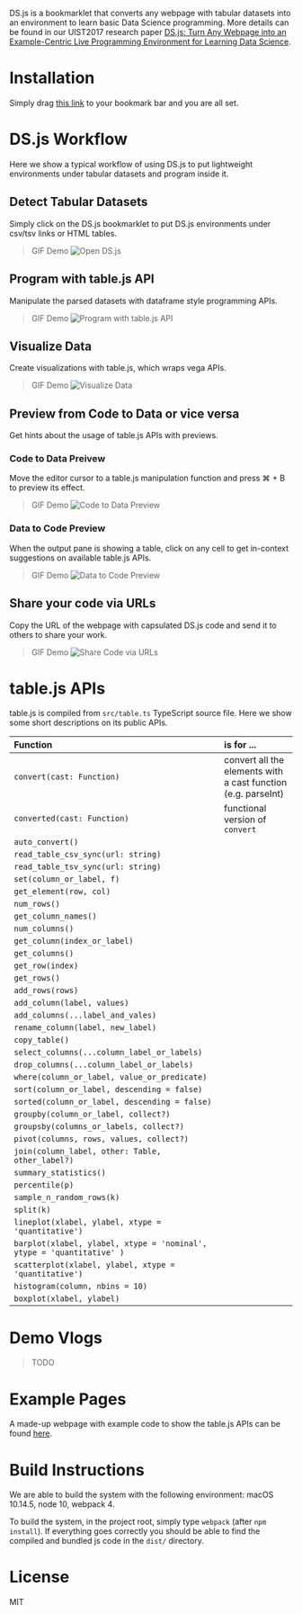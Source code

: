 
<!-- **Note: DS.js source code is still on its research prototype status (spaghetti-like code). Cleaning and documentation is on the way. Please contact the authors if you feel confused about any part of it.**

# DS.js Release TODOs
- [ ] Core code cleaning
- [ ] Loader code cleaning
- [ ] Example testing
- [ ] Compiled ds.js bookmarklet hosting
- [ ] Improved readme with API document
- [ ] Paper link -->

DS.js is a bookmarklet that converts any webpage with tabular datasets into an environment to learn basic Data Science programming. More details can be found in our UIST2017 research paper [DS.js: Turn Any Webpage into an Example-Centric Live
Programming Environment for Learning Data Science](http://www.pgbovine.net/publications/DSjs-turn-any-webpage-into-data-science-IDE_UIST-2017.pdf).

# Installation
Simply drag <a href="javascript: (    function() {        function js_load(url, cb) {            console.log(`loading ${url}`);            var js = document.createElement('script');            js.src = url;            if (cb) {                js.onload = cb;            }            document.body.appendChild(js);        }        function css_load(url, cb) {            var css = document.createElement('link');            css.setAttribute('href', url);            css.setAttribute('rel', 'stylesheet');            css.onload = cb;            document.head.appendChild(css);        }        sg_js_load = () => js_load('https://www.bearzx.com/ds.js/out/selectorgadget_combined.js');        sg_css_load = () => css_load('https://www.bearzx.com/ds.js/out/selectorgadget_combined.css', sg_js_load);        bundle_js_load = () => js_load('https://www.bearzx.com/ds.js/dist/bundle.js', sg_css_load);        bundle_css_load = () => css_load('https://www.bearzx.com/ds.js/out/ds.js.css', bundle_js_load);        vge_load = () => js_load('https://cdn.jsdelivr.net/npm/vega-embed@4', bundle_css_load);        vgl_load = () => js_load('https://cdn.jsdelivr.net/npm/vega-lite@3', vge_load);        vega_load = () => js_load('https://cdn.jsdelivr.net/npm/vega@5', vgl_load);        d3csv_load = () => js_load('https://d3js.org/d3-dsv.v1.min.js', vega_load);        d3_load = () => js_load('https://d3js.org/d3.v3.min.js', d3csv_load);        js_load('https://cdnjs.cloudflare.com/ajax/libs/ace/1.2.6/ace.js', d3_load);    }());">this link</a> to your bookmark bar and you are all set.

# DS.js Workflow

Here we show a typical workflow of using DS.js to put lightweight environments under tabular datasets and program inside it.

## Detect Tabular Datasets
Simply click on the DS.js bookmarklet to put DS.js environments under csv/tsv links or HTML tables.
> GIF Demo
![Open DS.js](imgs/open-dsjs.gif)

## Program with table.js API
Manipulate the parsed datasets with dataframe style programming APIs.
> GIF Demo
![Program with table.js API](imgs/program-tablejs.gif)

## Visualize Data
Create visualizations with table.js, which wraps vega APIs.
> GIF Demo
![Visualize Data](imgs/visualize-data.gif)

## Preview from Code to Data or vice versa
Get hints about the usage of table.js APIs with previews.

### Code to Data Preivew
Move the editor cursor to a table.js manipulation function and press <span class="shortcut">&#8984; + B</span> to preview its effect.
> GIF Demo
![Code to Data Preview](imgs/c2d-preview.gif)

### Data to Code Preview
When the output pane is showing a table, click on any cell to get in-context suggestions on available table.js APIs.
> GIF Demo
![Data to Code Preview](imgs/d2c-preview.gif)

## Share your code via URLs
Copy the URL of the webpage with capsulated DS.js code and send it to others to share your work.
> GIF Demo
![Share Code via URLs](imgs/share-code.gif)

# table.js APIs
<!-- specify argument type indicators? -->
table.js is compiled from `src/table.ts` TypeScript source file. Here we show some short descriptions on its public APIs.

| Function | is for ... |
| :------------- | :------------- |
| `convert(cast: Function)` | convert all the elements with a cast function (e.g. parseInt) |
| `converted(cast: Function)` | functional version of `convert` |
| `auto_convert()` | |
| `read_table_csv_sync(url: string)` | |
| `read_table_tsv_sync(url: string)` | |
| `set(column_or_label, f)` | |
| `get_element(row, col)` | |
| `num_rows()` | |
| `get_column_names()` | |
| `num_columns()` | |
| `get_column(index_or_label)` | |
| `get_columns()` | |
| `get_row(index)` | |
| `get_rows()` | |
| `add_rows(rows)` | |
| `add_column(label, values)` | |
| `add_columns(...label_and_vales)` | |
| `rename_column(label, new_label)` | |
| `copy_table()` | |
| `select_columns(...column_label_or_labels)` | |
| `drop_columns(...column_label_or_labels)` | |
| `where(column_or_label, value_or_predicate)` | |
| `sort(column_or_label, descending = false)` | |
| `sorted(column_or_label, descending = false)` | |
| `groupby(column_or_label, collect?)` | |
| `groupsby(columns_or_labels, collect?)` | |
| `pivot(columns, rows, values, collect?)` | |
| `join(column_label, other: Table, other_label?)` | |
| `summary_statistics()` | |
| `percentile(p)` | |
| `sample_n_random_rows(k)` | |
| `split(k)` | |
| `lineplot(xlabel, ylabel, xtype = 'quantitative')` | |
| `barplot(xlabel, ylabel, xtype = 'nominal', ytype = 'quantitative' )` | |
| `scatterplot(xlabel, ylabel, xtype = 'quantitative')` | |
| `histogram(column, nbins = 10)` | |
| `boxplot(xlabel, ylabel)` | |

# Demo Vlogs
> TODO

# Example Pages
A made-up webpage with example code to show the table.js APIs can be found [here](https://www.bearzx.com/ds.js/samples/demo.html?dsjs%5B0-0%5D%5Bcode%5D=t0%3B%20%2F%2F%20This%20table%20is%20denoted%20as%20t0%0At0.num_rows()%3B%0At0.num_columns()%3B%0At0.get_row(50)%3B%0At0.get_column(%27PLAYER%27)%3B%0At0.get_element(10%2C%20%27POSITION%27)%3B%0At0.get_column_names()%3B%0At0.sample_n_random_rows(10)%3B%0A%0At0.add_row(%7B%22RANK%22%3A101%2C%22PLAYER%22%3A%22Jason%20Thompson%22%2C%22POSITION%22%3A%22PF%22%2C%22TEAM%22%3A%22Golden%20State%20Warriors%22%2C%22SALARY(M)%22%3A7.008475%7D)%3B%0At0.add_column(%27Blah%27%2C%20%5B1234%5D)%3B%0At0.rename_column(%27POSITION%27%2C%20%27PLAYER%20POSITION%27)%3B%0At0.select_columns(%27RANK%27%2C%20%27PLAYER%27)%3B%0At0.drop_columns(%27SALARY(M)%27)%3B%0At0.sorted(%27SALARY(M)%27)%3B%0At0.where(%27POSITION%27%2C%20x%20%3D%3E%20x%20%3D%3D%20%27SF%27)%3B%0At0.groupby(%27POSITION%27)%3B%0At0_1%20%3D%20t0.select_columns(%27RANK%27%2C%20%27PLAYER%27%2C%20%27POSITION%27)%3B%0At0_2%20%3D%20t0.drop_columns(%27RANK%27%2C%20%27POSITION%27)%3B%0At0_1.join(%27PLAYER%27%2C%20t0_2%2C%20%27PLAYER%27)%3B%0At0.pivot(%27POSITION%27%2C%20%27TEAM%27%2C%20%27SALARY(M)%27%2C%20d3.mean)%3B%0A%0At0.lineplot(%27RANK%27%2C%20%27SALARY(M)%27)%3B%0At0.scatterplot(%27RANK%27%2C%20%27SALARY(M)%27)%3B%0At0.groupby(%27TEAM%27).barplot(%27TEAM%27%2C%20%27count%27%2C%20%27nominal%27)%3B%0At0.histogram(%27SALARY(M)%27%2C%2030)%3B%0At0.boxplot(%27SALARY(M)%27%2C%20%27POSITION%27)%3B%0A&dsjs%5B0-0%5D%5Bcrow%5D=26&dsjs%5B0-0%5D%5Bccol%5D=0).

# Build Instructions
We are able to build the system with the following environment: macOS 10.14.5, node 10, webpack 4.

To build the system, in the project root, simply type `webpack` (after `npm install`). If everything goes correctly you should be able to find the compiled and bundled js code in the `dist/` directory.

# License
MIT
